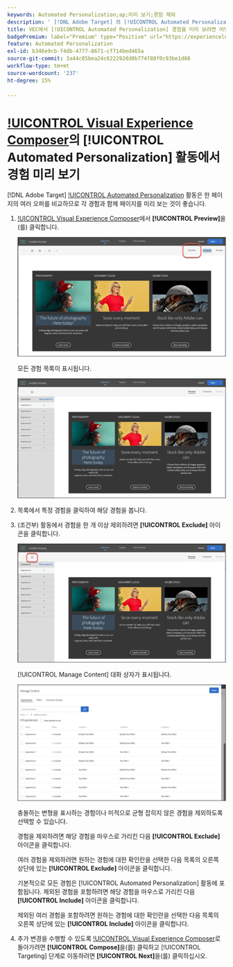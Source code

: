 ```yaml
---
keywords: Automated Personalization;ap;미리 보기;경험 제외
description: ' [!DNL Adobe Target] 의 [!UICONTROL Automated Personalization](AP) 활동에서 [!UICONTROL Visual Experience Composer](VEC)을(를) 사용하여 각 경험을 미리 보는 방법에 대해 알아봅니다.'
title: VEC에서 [!UICONTROL Automated Personalization] 경험을 미리 보려면 어떻게 해야 합니까?
badgePremium: label="Premium" type="Positive" url="https://experienceleague.adobe.com/docs/target/using/introduction/intro.html?lang=en#premium newtab=true" tooltip="Target Premium에 포함된 내용을 확인합니다."
feature: Automated Personalization
exl-id: b346e9cb-f4db-4777-8671-cf714bed465a
source-git-commit: 3a44c05bea24c622292dd0b774f88f0c93be1d88
workflow-type: tm+mt
source-wordcount: '237'
ht-degree: 15%

---
```


# [!UICONTROL Visual Experience Composer](VEC)의 [!UICONTROL Automated Personalization] 활동에서 경험 미리 보기

[!DNL Adobe Target] [!UICONTROL Automated Personalization](AP) 활동은 한 페이지의 여러 오퍼를 비교하므로 각 경험과 함께 페이지를 미리 보는 것이 좋습니다.

1. [!UICONTROL Visual Experience Composer](VEC)에서 **[!UICONTROL Preview]**&#x200B;을(를) 클릭합니다.

   ![미리 보기 아이콘](/help/main/c-activities/t-automated-personalization/assets/preview.png)

   모든 경험 목록이 표시됩니다.

   ![미리 보기 환경](/help/main/c-activities/t-automated-personalization/assets/ap_preview-new.png)

1. 목록에서 특정 경험을 클릭하여 해당 경험을 봅니다.

1. (조건부) 활동에서 경험을 한 개 이상 제외하려면 **[!UICONTROL Exclude]** 아이콘을 클릭합니다.

   ![제외 아이콘](/help/main/c-activities/t-automated-personalization/assets/ap_exclude-new.png)

   [!UICONTROL Manage Content] 대화 상자가 표시됩니다.

   ![콘텐츠 관리 대화 상자](/help/main/c-activities/t-automated-personalization/assets/preview-exclude.png)

   충돌하는 변형을 표시하는 경험이나 미적으로 균형 잡히지 않은 경험을 제외하도록 선택할 수 있습니다.

   경험을 제외하려면 해당 경험을 마우스로 가리킨 다음 **[!UICONTROL Exclude]** 아이콘을 클릭합니다.

   여러 경험을 제외하려면 원하는 경험에 대한 확인란을 선택한 다음 목록의 오른쪽 상단에 있는 **[!UICONTROL Exclude]** 아이콘을 클릭합니다.

   기본적으로 모든 경험은 [!UICONTROL Automated Personalization] 활동에 포함됩니다. 제외된 경험을 포함하려면 해당 경험을 마우스로 가리킨 다음 **[!UICONTROL Include]** 아이콘을 클릭합니다.

   제외된 여러 경험을 포함하려면 원하는 경험에 대한 확인란을 선택한 다음 목록의 오른쪽 상단에 있는 **[!UICONTROL Include]** 아이콘을 클릭합니다.

1. 추가 변경을 수행할 수 있도록 [!UICONTROL Visual Experience Composer](으)로 돌아가려면 **[!UICONTROL Compose]**&#x200B;을(를) 클릭하고 [!UICONTROL Targeting] 단계로 이동하려면 **[!UICONTROL Next]**&#x200B;을(를) 클릭하십시오.
